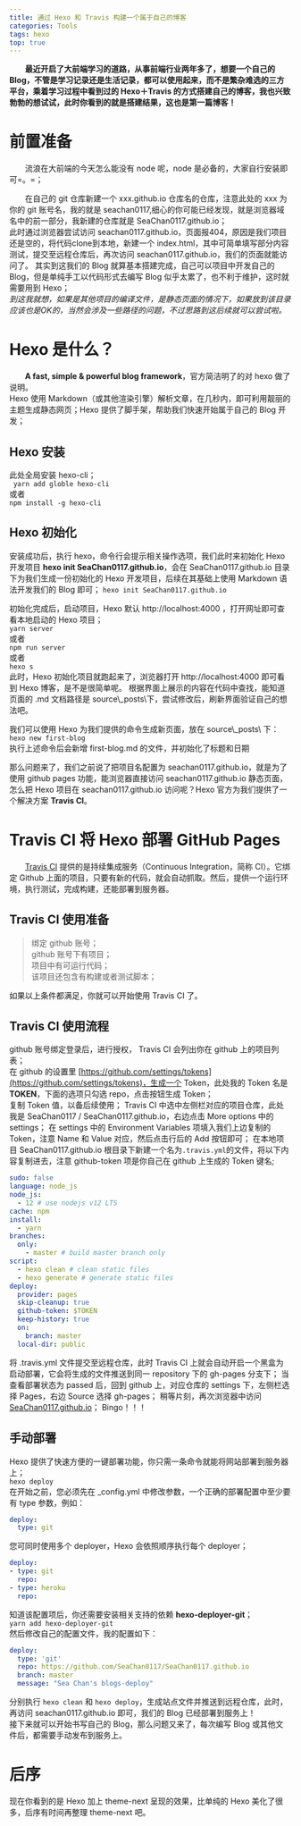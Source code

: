 ```yaml
---
title: 通过 Hexo 和 Travis 构建一个属于自己的博客
categories: Tools
tags: hexo
top: true
---
```

　　**最近开启了大前端学习的道路，从事前端行业两年多了，想要一个自己的 Blog，不管是学习记录还是生活记录，都可以使用起来，而不是繁杂难选的三方平台，乘着学习过程中看到过的 Hexo＋Travis 的方式搭建自己的博客，我也兴致勃勃的想试试，此时你看到的就是搭建结果，这也是第一篇博客！**  
# 前置准备 #
　　流浪在大前端的今天怎么能没有 node 呢，node 是必备的，大家自行安装即可=。=；  
<!--more-->
　　在自己的 git 仓库新建一个 xxx.github.io 仓库名的仓库，注意此处的 xxx 为你的 git 账号名，我的就是 seachan0117,细心的你可能已经发现，就是浏览器域名中的前一部分，我新建的仓库就是 SeaChan0117.github.io；  
此时通过浏览器尝试访问 seachan0117.github.io，页面报404，原因是我们项目还是空的，将代码clone到本地，新建一个 index.html，其中可简单填写部分内容测试，提交至远程仓库后，再次访问 seachan0117.github.io，我们的页面就能访问了。 
其实到这我们的 Blog 就算基本搭建完成，自己可以项目中开发自己的 Blog，但是单纯手工以代码形式去编写 Blog 似乎太累了，也不利于维护，这时就需要用到 Hexo；   
*到这我就想，如果是其他项目的编译文件，是静态页面的情况下，如果放到该目录应该也是OK的，当然会涉及一些路径的问题，不过思路到这后续就可以尝试啦。*  
# Hexo 是什么？ #
　　**A fast, simple & powerful blog framework**，官方简洁明了的对 hexo 做了说明。  
Hexo 使用 Markdown（或其他渲染引擎）解析文章，在几秒内，即可利用靓丽的主题生成静态网页；Hexo 提供了脚手架，帮助我们快速开始属于自己的 Blog 开发；  
## Hexo 安装 ##
此处全局安装 hexo-cli；  
` yarn add globle hexo-cli`  
或者  
`npm install -g hexo-cli`

## Hexo 初始化 ##
安装成功后，执行 hexo，命令行会提示相关操作选项，我们此时来初始化 Hexo 开发项目 **hexo init SeaChan0117.github.io**，会在 SeaChan0117.github.io 目录下为我们生成一份初始化的 Hexo 开发项目，后续在其基础上使用 Markdown 语法开发我们的 Blog 即可；
`hexo init SeaChan0117.github.io`  

初始化完成后，启动项目，Hexo 默认 http://localhost:4000 ，打开网址即可查看本地启动的 Hexo 项目；  
`yarn server`  
或者  
`npm run server`  
或者  
`hexo s`  
此时，Hexo 初始化项目就跑起来了，浏览器打开 http://localhost:4000 即可看到 Hexo 博客，是不是很简单呢。 根据界面上展示的内容在代码中查找，能知道页面的 .md 文档路径是 source\\_posts\下，尝试修改后，刷新界面验证自己的想法吧。  

我们可以使用 Hexo 为我们提供的命令生成新页面，放在 source\\_posts\ 下：  
`hexo new first-blog`  
执行上述命令后会新增 first-blog.md 的文件，并初始化了标题和日期  

那么问题来了，我们之前说了把项目名配置为 seachan0117.github.io，就是为了使用 github pages 功能，能浏览器直接访问 seachan0117.github.io 静态页面，怎么把 Hexo 项目在 seachan0117.github.io 访问呢？Hexo 官方为我们提供了一个解决方案 **Travis CI**。

# Travis CI 将 Hexo 部署 GitHub Pages
　　[Travis CI](https://www.travis-ci.org/) 提供的是持续集成服务（Continuous Integration，简称 CI）。它绑定 Github 上面的项目，只要有新的代码，就会自动抓取。然后，提供一个运行环境，执行测试，完成构建，还能部署到服务器。  
## Travis CI 使用准备
> 绑定 github 账号；  
> github 账号下有项目；  
> 项目中有可运行代码；  
> 该项目还包含有构建或者测试脚本；  

如果以上条件都满足，你就可以开始使用 Travis CI 了。

## Travis CI 使用流程
github 账号绑定登录后，进行授权， Travis CI 会列出你在 github 上的项目列表；  
在 github 的设置里 [https://github.com/settings/tokens](https://github.com/settings/tokens)，生成一个 Token，此处我的 Token 名是 **TOKEN**，下面的选项只勾选 repo，点击按钮生成 Token；  
复制 Token 值，以备后续使用；
Travis CI 中选中左侧栏对应的项目仓库，此处我是  SeaChan0117 / SeaChan0117.github.io，右边点击 More options 中的 settings；
在 settings 中的 Environment Variables 项填入我们上边复制的 Token，注意 Name 和 Value 对应，然后点击行后的 Add 按钮即可；
在本地项目 SeaChan0117.github.io 根目录下新建一个名为`.travis.yml`的文件，将以下内容复制进去，注意 github-token 项是你自己在 github 上生成的 Token 键名;
```yaml
sudo: false
language: node_js
node_js:
  - 12 # use nodejs v12 LTS
cache: npm
install:
  - yarn
branches:
  only:
    - master # build master branch only
script:
  - hexo clean # clean static files
  - hexo generate # generate static files
deploy:
  provider: pages
  skip-cleanup: true
  github-token: $TOKEN
  keep-history: true
  on:
    branch: master
  local-dir: public
```
将 .travis.yml 文件提交至远程仓库，此时 Travis CI 上就会自动开启一个黑盒为启动部署，它会将生成的文件推送到同一 repository 下的 gh-pages 分支下；
当查看部署状态为 passed 后，回到 github 上，对应仓库的 settings 下，左侧栏选择 Pages，右边 Source 选择 gh-pages；
稍等片刻，再次浏览器中访问 [SeaChan0117.github.io](https://seachan0117.github.io)；
Bingo！！！

## 手动部署 ##
Hexo 提供了快速方便的一键部署功能，你只需一条命令就能将网站部署到服务器上；  
`hexo deploy`  
在开始之前，您必须先在 _config.yml 中修改参数，一个正确的部署配置中至少要有 type 参数，例如：
```yaml
deploy:
  type: git
```
您可同时使用多个 deployer，Hexo 会依照顺序执行每个 deployer；   
```yaml
deploy:
- type: git
  repo:
- type: heroku
  repo:
```
知道该配置项后，你还需要安装相关支持的依赖 **hexo-deployer-git**；  
`yarn add hexo-deployer-git`  
然后修改自己的配置文件，我的配置如下：
```yaml
deploy:
  type: 'git'
  repo: https://github.com/SeaChan0117/SeaChan0117.github.io
  branch: master
  message: "Sea Chan's blogs-deploy"
```
分别执行 `hexo clean` 和 `hexo deploy`，生成站点文件并推送到远程仓库，此时，再访问 seachan0117.github.io 即可，我们的 Blog 已经部署到服务上！  
接下来就可以开始书写自己的 Blog，那么问题又来了，每次编写 Blog 或其他文件后，都需要手动发布到服务上。

# 后序
现在你看到的是 Hexo 加上 theme-next 呈现的效果，比单纯的 Hexo 美化了很多，后序有时间再整理 theme-next 吧。
